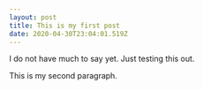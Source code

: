 ```yaml
---
layout: post
title: This is my first post
date: 2020-04-30T23:04:01.519Z
---
```

I do not have much to say yet. Just testing this out.

This is my second paragraph.